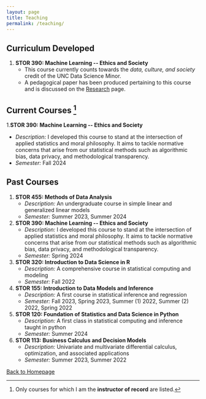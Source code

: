 ```yaml
---
layout: page
title: Teaching
permalink: /teaching/
---
```


## Curriculum Developed 
1. **STOR 390: Machine Learning -- Ethics and Society**
   - This course currently counts towards the *data, culture, and society* credit of the UNC Data Science Minor.
   - A pedagogical paper has been produced pertaining to this course and is discussed on the [Research](research.md) page.

## Current Courses [^1]

1.**STOR 390: Machine Learning -- Ethics and Society**
   - *Description:* I developed this course to stand at the intersection of applied statistics and moral philosophy.  It aims to tackle normative concerns that arise from our statistical methods such as algorithmic bias, data privacy, and methodological transparency.  
   - *Semester:* Fall 2024

## Past Courses

1. **STOR 455: Methods of Data Analysis**
   - *Description:* An undergraduate course in simple linear and generalized linear models
   - *Semester:* Summer 2023, Summer 2024
2. **STOR 390: Machine Learning -- Ethics and Society**
   - *Description:* I developed this course to stand at the intersection of applied statistics and moral philosophy.  It aims to tackle normative concerns that arise from our statistical methods such as algorithmic bias, data privacy, and methodological transparency.  
   - *Semester:* Spring 2024
3. **STOR 320: Introduction to Data Science in R**
   - *Description:* A comprehensive course in statistical computing and modeling
   - *Semester:* Fall 2022    
4. **STOR 155: Introduction to Data Models and Inference**
   - *Description:* A first course in statistical inference and regression
   - *Semester:* Fall 2023, Spring 2023, Summer (1) 2022, Summer (2) 2022, Spring 2022
5. **STOR 120: Foundation of Statistics and Data Science in Python**
   - *Description:* A first class in statistical computing and inference taught in python
   - *Semester:* Summer 2024
6. **STOR 113: Business Calculus and Decision Models**
   - *Description:* Univariate and multivariate differential calculus, optimization, and associated applications
   - *Semester:* Summer 2023, Summer 2022


[^1]: Only courses for which I am the **instructor of record** are listed.
  
[Back to Homepage](index.md)
   
